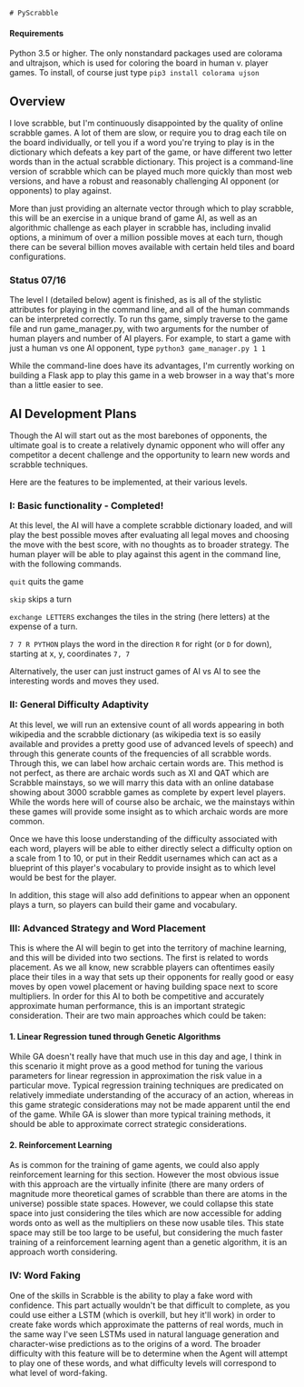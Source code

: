     # PyScrabble

#### Requirements

Python 3.5 or higher. The only nonstandard packages used are colorama and ultrajson, which is used for coloring the board in human v. player games. To install, of course just type
`pip3 install colorama ujson`

## Overview
I love scrabble, but I'm continuously disappointed by the quality of online scrabble games. A lot of them are slow, or require you to drag each tile on the board individually, or tell you if a word you're trying to play is in the dictionary which defeats a key part of the game, or have different two letter words than in the actual scrabble dictionary. This project is a command-line version of scrabble which can be played much more quickly than most web versions, and have a robust and reasonably challenging AI opponent (or opponents) to play against.

More than just providing  an alternate vector through which to play scrabble, this will be an exercise in a unique brand of game AI, as well as an algorithmic challenge as each player in scrabble has, including invalid options, a minimum of over a million possible moves at each turn, though there can be several billion moves available with certain held tiles and board configurations.

### Status 07/16
The level I (detailed below) agent is finished, as is all of the stylistic attributes for playing in the command line,
and all of the human commands can be interpreted correctly. To run ths game, simply traverse to the game file and run
game_manager.py, with two arguments for the number of human players and number of AI players. For example, to start
a game with just a human vs one AI opponent, type
`python3 game_manager.py 1 1`

While the command-line does have its advantages, I'm currently working on building a Flask app to play this game in a web browser in a way that's more than a little easier to see. 

## AI Development Plans
Though the AI will start out as the most barebones of opponents, the ultimate goal is to create a relatively dynamic opponent who will offer any competitor a decent challenge and the opportunity to learn new words and scrabble techniques.

Here are the features to be implemented, at their various levels.

### I: Basic functionality - Completed!
At this level, the AI will have a complete scrabble dictionary loaded, and will play the best possible moves after
evaluating all legal moves and choosing the move with the best score, with no thoughts as to broader strategy. 
The human player will be able to play against this agent in the command line, with the following commands.

`quit` quits the game

`skip` skips a turn

`exchange LETTERS` exchanges the tiles in the string (here letters) at the expense of a turn.

`7 7 R PYTHON` plays the word in the direction `R` for right (or `D` for down), starting at x, y, coordinates `7, 7`

Alternatively, the user can just instruct games of AI vs AI to see the interesting words and moves they used.

### II: General Difficulty Adaptivity
At this level, we will run an extensive count of all words appearing in both wikipedia and the scrabble dictionary
(as wikipedia text is so easily available and provides a pretty good use of advanced levels of speech) and through
this generate counts of the frequencies of all scrabble words. Through this, we can label how archaic certain
words are. This method is not perfect, as there are archaic words such as XI and QAT which are Scrabble mainstays,
so we will marry this data with an online database showing about 3000 scrabble games as complete by expert level
players. While the words here will of course also be archaic, we the mainstays within these games will provide
some insight as to which archaic words are more common.

Once we have this loose understanding of the difficulty associated with each word, players will be able to either
directly select a difficulty option on a scale from 1 to 10, or put in their Reddit usernames which can act as
a blueprint of this player's vocabulary to provide insight as to which level would be best for the player.

In addition, this stage will also add definitions to appear when an opponent plays a turn, so players can build their game and vocabulary.

### III: Advanced Strategy and Word Placement
This is where the AI will begin to get into the territory of machine learning, and this will be divided into two
sections. The first is related to words placement. As we all know, new scrabble players can oftentimes easily
place their tiles in a way that sets up their opponents for really good or easy moves by open vowel placement or
having building space next to score multipliers. In order for this AI to both be competitive and accurately
approximate human performance, this is an important strategic consideration. Their are two main approaches which
could be taken:

#### 1. Linear Regression tuned through Genetic Algorithms
While GA doesn't really have that much use in this day and age, I think in this scenario it might prove as a good
method for tuning the various parameters for linear regression in approximation the risk value in a particular move.
Typical regression training techniques are predicated on relatively immediate understanding of the accuracy of an
action, whereas in this game strategic considerations may not be made apparent until the end of the game. While GA
is slower than more typical training methods, it should be able to approximate correct strategic considerations.

#### 2. Reinforcement Learning
As is common for the training of game agents, we could also apply reinforcement learning for this section.
However the most obvious issue with this approach are the virtually infinite (there are many orders of magnitude
more theoretical games of scrabble than there are atoms in the universe) possible state spaces. However, we could
collapse this state space into just considering the tiles which are now accessible for adding words onto as
well as the multipliers on these now usable tiles. This state space may still be too large to be useful, but
considering the much faster training of a reinforcement learning agent than a genetic algorithm, it is an
approach worth considering. 

### IV: Word Faking
One of the skills in Scrabble is the ability to play a fake word with confidence. This part actually wouldn't be 
that difficult to complete, as you could use either a LSTM (which is overkill, but hey it'll work) in order to
create fake words which approximate the patterns of real words, much in the same way I've seen LSTMs used in 
natural language generation and character-wise predictions as to the origins of a word. The broader difficulty 
with this feature will be to determine when the Agent will attempt to play one of these words, and what difficulty
levels will correspond to what level of word-faking. 
